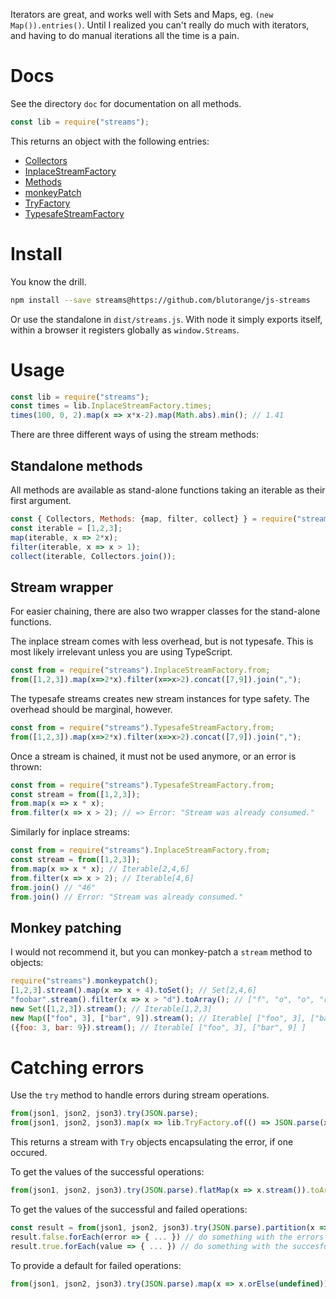 Iterators are great, and works well with Sets and Maps, eg. `(new Map()).entries()`.
Until I realized you can't really do much with iterators, and having to do manual iterations
all the time is a pain.

# Docs

See the directory `doc` for documentation on all methods.

```javascript
const lib = require("streams");
```

This returns an object with the following entries:

* [Collectors](http://htmlpreview.github.io/?https://github.com/blutorange/js-streams/blob/doc/modules/_collectors_.html)
* [InplaceStreamFactory](http://htmlpreview.github.io/?https://github.com/blutorange/js-streams/blob/doc/modules/_inplacestream_.html#inplacestreamfactory)
* [Methods](http://htmlpreview.github.io/?https://github.com/blutorange/js-streams/blob/doc/modules/_methods_.html)
* [monkeyPatch](http://htmlpreview.github.io/?https://github.com/blutorange/js-streams/blob/doc/modules/_monkeypatch_.html)
* [TryFactory](http://htmlpreview.github.io/?https://github.com/blutorange/js-streams/blob/doc/modules/_try_.html#tryfactory)
* [TypesafeStreamFactory](http://htmlpreview.github.io/?https://github.com/blutorange/js-streams/blob/doc/modules/_typesafestream_.html#typesafestreamfactory)

# Install

You know the drill.

```bash
npm install --save streams@https://github.com/blutorange/js-streams
```

Or use the standalone in `dist/streams.js`. With node it simply exports itself, within a browser it registers globally as `window.Streams`.

# Usage

```javascript
const lib = require("streams");
const times = lib.InplaceStreamFactory.times;
times(100, 0, 2).map(x => x*x-2).map(Math.abs).min(); // 1.41
```

There are three different ways of using the stream methods:

## Standalone methods

All methods are available as stand-alone functions taking an iterable
as their first argument.

```javascript
const { Collectors, Methods: {map, filter, collect} } = require("streams");
const iterable = [1,2,3];
map(iterable, x => 2*x);
filter(iterable, x => x > 1);
collect(iterable, Collectors.join());
```

## Stream wrapper

For easier chaining, there are also two wrapper classes for
the stand-alone functions.

The inplace stream comes with less overhead, but is not typesafe. This
is most likely irrelevant unless you are using TypeScript.

```javascript
const from = require("streams").InplaceStreamFactory.from;
from([1,2,3]).map(x=>2*x).filter(x=>x>2).concat([7,9]).join(",");
```

The typesafe streams creates new stream instances for type safety. The overhead should be marginal, however.

```javascript
const from = require("streams").TypesafeStreamFactory.from;
from([1,2,3]).map(x=>2*x).filter(x=>x>2).concat([7,9]).join(",");
```

Once a stream is chained, it must not be used anymore, or an error is thrown:

```javascript
const from = require("streams").TypesafeStreamFactory.from;
const stream = from([1,2,3]);
from.map(x => x * x);
from.filter(x => x > 2); // => Error: "Stream was already consumed."
```

Similarly for inplace streams: 

```javascript
const from = require("streams").InplaceStreamFactory.from;
const stream = from([1,2,3]);
from.map(x => x * x); // Iterable[2,4,6]
from.filter(x => x > 2); // Iterable[4,6]
from.join() // "46"
from.join() // Error: "Stream was already consumed."
```

## Monkey patching

I would not recommend it, but you can monkey-patch a `stream` method to objects:

```javascript
require("streams").monkeypatch();
[1,2,3].stream().map(x => x + 4).toSet(); // Set[2,4,6]
"foobar".stream().filter(x => x > "d").toArray(); // ["f", "o", "o", "r"]
new Set([1,2,3]).stream(); // Iterable[1,2,3]
new Map(["foo", 3], ["bar", 9]).stream(); // Iterable[ ["foo", 3], ["bar", 9] ]
({foo: 3, bar: 9}).stream(); // Iterable[ ["foo", 3], ["bar", 9] ]
```

# Catching errors

Use the `try` method to handle errors during stream operations.

```javascript
from(json1, json2, json3).try(JSON.parse);
from(json1, json2, json3).map(x => lib.TryFactory.of(() => JSON.parse(x))) // same as the above
```

This returns a stream with `Try` objects encapsulating the error, if one occured.

To get the values of the successful operations:

```javascript
from(json1, json2, json3).try(JSON.parse).flatMap(x => x.stream()).toArray; // Successfully parsed JSON objects.
```

To get the values of the successful and failed operations:

```javascript
const result = from(json1, json2, json3).try(JSON.parse).partition(x => x.success);
result.false.forEach(error => { ... }) // do something with the errors
result.true.forEach(value => { ... }) // do something with the succesful values
```

To provide a default for failed operations:

```javascript
from(json1, json2, json3).try(JSON.parse).map(x => x.orElse(undefined)); // JSON object or undefined.
```
